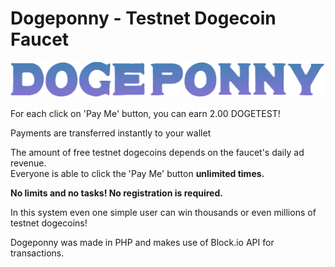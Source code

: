 # Dogeponny - Testnet Dogecoin Faucet

![alt tag](https://raw.githubusercontent.com/fsiamp/dogeponny/master/assets/image.png)

For each click on 'Pay Me' button, you can earn 2.00 DOGETEST!

Payments are transferred instantly to your wallet<br>

The amount of free testnet dogecoins depends on the faucet's daily ad revenue.<br>
Everyone is able to click the 'Pay Me' button <b>unlimited times.</b><br>

<b>No limits and no tasks! No registration is required.</b><br>

In this system even one simple user can win thousands or even millions of testnet dogecoins!

Dogeponny was made in PHP and makes use of Block.io API for transactions.

